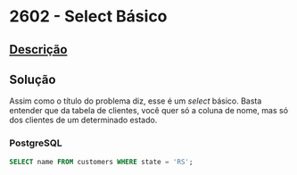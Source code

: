 # 2602 - Select Básico

## [Descrição](https://www.beecrowd.com.br/judge/pt/problems/view/2602)

## Solução

Assim como o título do problema diz, esse é um _select_ básico. Basta entender que da tabela de clientes, você quer só a coluna de nome, mas só dos clientes de um determinado estado.

### PostgreSQL

```sql
SELECT name FROM customers WHERE state = 'RS';
```